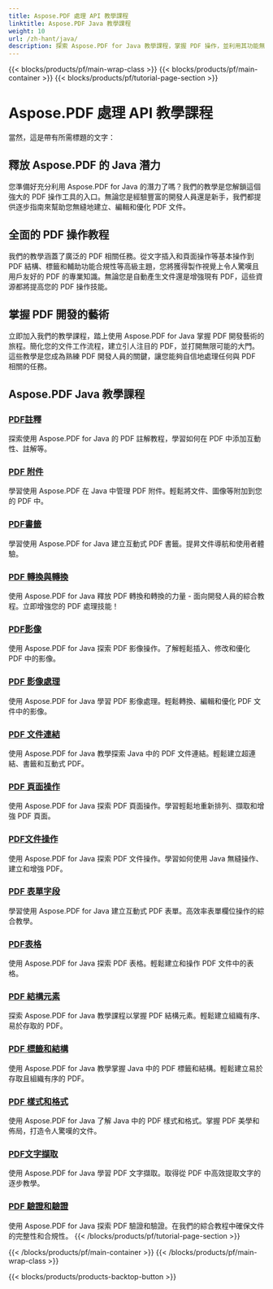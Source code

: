 ```yaml
---
title: Aspose.PDF 處理 API 教學課程
linktitle: Aspose.PDF Java 教學課程
weight: 10
url: /zh-hant/java/
description: 探索 Aspose.PDF for Java 教學課程，掌握 PDF 操作，並利用其功能無縫建立、編輯和最佳化 PDF。
---
```


{{< blocks/products/pf/main-wrap-class >}}
{{< blocks/products/pf/main-container >}}
{{< blocks/products/pf/tutorial-page-section >}}

# Aspose.PDF 處理 API 教學課程

當然，這是帶有所需標題的文字：

## 釋放 Aspose.PDF 的 Java 潛力

您準備好充分利用 Aspose.PDF for Java 的潛力了嗎？我們的教學是您解鎖這個強大的 PDF 操作工具的入口。無論您是經驗豐富的開發人員還是新手，我們都提供逐步指南來幫助您無縫地建立、編輯和優化 PDF 文件。

## 全面的 PDF 操作教程

我們的教學涵蓋了廣泛的 PDF 相關任務。從文字插入和頁面操作等基本操作到 PDF 結構、標籤和輔助功能合規性等高級主題，您將獲得製作視覺上令人驚嘆且用戶友好的 PDF 的專業知識。無論您是自動產生文件還是增強現有 PDF，這些資源都將提高您的 PDF 操作技能。

## 掌握 PDF 開發的藝術

立即加入我們的教學課程，踏上使用 Aspose.PDF for Java 掌握 PDF 開發藝術的旅程。簡化您的文件工作流程，建立引人注目的 PDF，並打開無限可能的大門。這些教學是您成為熟練 PDF 開發人員的關鍵，讓您能夠自信地處理任何與 PDF 相關的任務。

## Aspose.PDF Java 教學課程

### [PDF註釋](./pdf-annotations/)
探索使用 Aspose.PDF for Java 的 PDF 註解教程，學習如何在 PDF 中添加互動性、註解等。
### [PDF 附件](./pdf-attachments/)
學習使用 Aspose.PDF 在 Java 中管理 PDF 附件。輕鬆將文件、圖像等附加到您的 PDF 中。
### [PDF書籤](./pdf-bookmarks/)
學習使用 Aspose.PDF for Java 建立互動式 PDF 書籤。提昇文件導航和使用者體驗。
### [PDF 轉換與轉換](./pdf-conversion-transformation/)
使用 Aspose.PDF for Java 釋放 PDF 轉換和轉換的力量 - 面向開發人員的綜合教程。立即增強您的 PDF 處理技能！
### [PDF影像](./pdf-images/)
使用 Aspose.PDF for Java 探索 PDF 影像操作。了解輕鬆插入、修改和優化 PDF 中的影像。
### [PDF 影像處理](./pdf-image-manipulation/)
使用 Aspose.PDF for Java 學習 PDF 影像處理。輕鬆轉換、編輯和優化 PDF 文件中的影像。
### [PDF 文件連結](./pdf-document-links/)
使用 Aspose.PDF for Java 教學探索 Java 中的 PDF 文件連結。輕鬆建立超連結、書籤和互動式 PDF。
### [PDF 頁面操作](./pdf-page-manipulation/)
使用 Aspose.PDF for Java 探索 PDF 頁面操作。學習輕鬆地重新排列、擷取和增強 PDF 頁面。
### [PDF文件操作](./pdf-document-operations/)
使用 Aspose.PDF for Java 探索 PDF 文件操作。學習如何使用 Java 無縫操作、建立和增強 PDF。
### [PDF 表單字段](./pdf-form-fields/)
學習使用 Aspose.PDF for Java 建立互動式 PDF 表單。高效率表單欄位操作的綜合教學。
### [PDF表格](./pdf-tables/)
使用 Aspose.PDF for Java 探索 PDF 表格。輕鬆建立和操作 PDF 文件中的表格。 
### [PDF 結構元素](./pdf-structure-elements/)
探索 Aspose.PDF for Java 教學課程以掌握 PDF 結構元素。輕鬆建立組織有序、易於存取的 PDF。
### [PDF 標籤和結構](./pdf-tags-and-structure/)
使用 Aspose.PDF for Java 教學掌握 Java 中的 PDF 標籤和結構。輕鬆建立易於存取且組織有序的 PDF。
### [PDF 樣式和格式](./pdf-styles-and-formatting/)
使用 Aspose.PDF for Java 了解 Java 中的 PDF 樣式和格式。掌握 PDF 美學和佈局，打造令人驚嘆的文件。
### [PDF文字擷取](./pdf-text-extraction/)
使用 Aspose.PDF for Java 學習 PDF 文字擷取。取得從 PDF 中高效提取文字的逐步教學。
### [PDF 驗證和驗證](./pdf-validation-and-verification/)
使用 Aspose.PDF for Java 探索 PDF 驗證和驗證。在我們的綜合教程中確保文件的完整性和合規性。
{{< /blocks/products/pf/tutorial-page-section >}}

{{< /blocks/products/pf/main-container >}}
{{< /blocks/products/pf/main-wrap-class >}}

{{< blocks/products/products-backtop-button >}}
